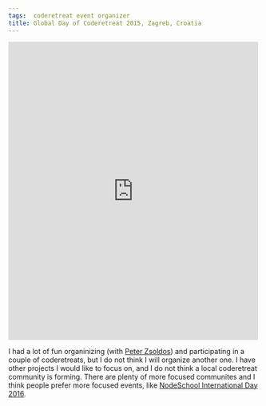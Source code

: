 ```yaml
---
tags:  coderetreat event organizer
title: Global Day of Coderetreat 2015, Zagreb, Croatia
---
```

<iframe src="https://web.facebook.com/plugins/post.php?href=https%3A%2F%2Fweb.facebook.com%2Fmedia%2Fset%2F%3Fset%3Da.10156205821117290.1073741939.735252289%26type%3D3&width=500" width="500" height="597" style="border:none;overflow:hidden" scrolling="no" frameborder="0" allowTransparency="true"></iframe>

I had a lot of fun organinizing (with [Peter Zsoldos](https://twitter.com/zsepi)) and participating in a couple of coderetreats, but I do not think I will organize another one. I have other projects I would like to focus on, and I do not think a local coderetreat community is forming. There are plenty of more focused communites and I think people prefer more focused events, like [NodeSchool International Day 2016](/nodeschool-international-day-2016).

